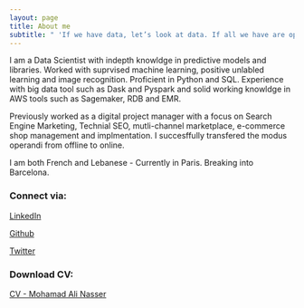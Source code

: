 ```yaml
---
layout: page
title: About me
subtitle: " 'If we have data, let’s look at data. If all we have are opinions, let’s go with mine.' "
---
```


I am a Data Scientist with indepth knowldge in predictive models and libraries. Worked with suprvised machine learning, positive unlabled learning and image recognition. Proficient in Python and SQL. Experience with big data tool such as Dask and Pyspark and solid working knowldge in AWS tools such as Sagemaker, RDB and EMR.

Previously worked as a digital project manager with a focus on Search Engine Marketing, Technial SEO, mutli-channel marketplace, e-commerce shop management and implmentation. I succesffully transfered the modus operandi from offline to online.

I am both French and Lebanese - Currently in Paris. Breaking into Barcelona.

### Connect via:

<a href="https://www.linkedin.com/in/mohamad-ali-nasser-data-scientist/" title="LinkedIn"><i class="fa fa-linkedin"></i></a>
 [LinkedIn](https://www.linkedin.com/in/mohamad-ali-nasser-data-scientist/)

<a href="https://github.com/mohamad-ali-nasser" title="Github"><i class="fa fa-github"></i></a> [Github](https://github.com/mohamad-ali-nasser)

<a href="https://twitter.com/mhd_ali_nasser" title="Twitter"><i class="fa fa-twitter"></i></a> [Twitter](https://twitter.com/mhd_ali_nasser)


### Download CV:

[CV - Mohamad Ali Nasser](https://github.com/mohamad-ali-nasser/mohamad-ali-nasser.github.io/raw/master/downloads/CV%20-%20Mohamad%20Ali%20Nasser%202.pdf)

